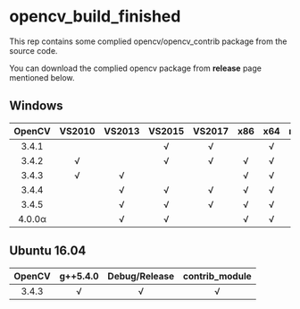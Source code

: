 # opencv_build_finished

This rep contains some complied opencv/opencv_contrib package from the source code.

You can download the complied opencv package from **release** page mentioned below.

## Windows
| OpenCV | VS2010 | VS2013 | VS2015 | VS2017 |  x86 |  x64  | mingw53_32   | Debug/Release| contrib | 
|:------:|:------:|:------:|:------:|:------:|:----:|:-----:|:------------:|:------------:|:-------:|
| 3.4.1  |        |        |   √    |   √    |      |  √    |              |√             |         |
| 3.4.2  |     √  |        |   √    |   √    |   √  |  √    |              |√             |  √      |
| 3.4.3  |     √  |   √    |        |        |   √  |  √    |      √       |√             |  √      |
| 3.4.4  |        |   √    |   √    |   √    |   √  |  √    |              |√             |  √      |
| 3.4.5  |        |   √    |   √    |   √    |   √  |  √    |              |√             |  √      |
| 4.0.0α |        |   √    |   √    |        |   √  |  √    |              |√             |  √      |

## Ubuntu 16.04
| OpenCV | g++5.4.0  | Debug/Release| contrib_module | 
|:------:|:---------:|:------------:|:--------------:|
| 3.4.3  |      √    |       √      |         √      |
